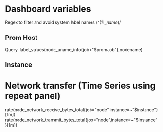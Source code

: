 # Dashboard variables
Regex to filter and avoid system label names
/^(?!__name_)/

## Prom Host
Query: label_values(node_uname_info{job="$promJob"},nodename)
## Instance


# Network transfer (Time Series using repeat panel)
rate(node_network_receive_bytes_total{job="node",instance=~"$instance"}[1m])
rate(node_network_transmit_bytes_total{job="node",instance=~"$instance"}[1m])

